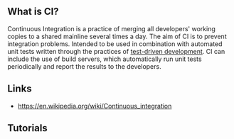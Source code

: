 ## What is CI?
Continuous Integration is a practice of merging all developers' working copies to a shared mainline several times a day. The aim of CI is to prevent integration problems. Intended to be used in combination with automated unit tests written through the practices of [test-driven development][tdd]. CI can include the use of build servers, which automatically run unit tests periodically and report the results to the developers.

## Links
- https://en.wikipedia.org/wiki/Continuous_integration

## Tutorials

<!-- Embedded links -->
[tdd]: https://github.com/nchristie/tech_notes/blob/master/t/tdd.md
